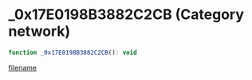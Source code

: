 # _0x17E0198B3882C2CB (Category network)

```js
function _0x17E0198B3882C2CB(): void
```

[filename](_0x17E0198B3882C2CB_m.md ':include')